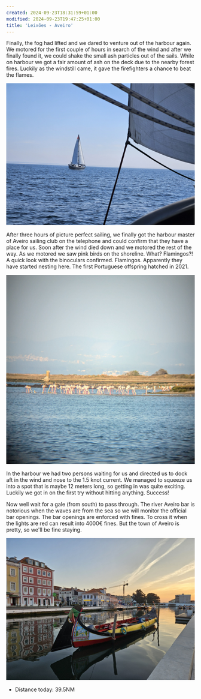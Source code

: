 ```yaml
---
created: 2024-09-23T18:31:59+01:00
modified: 2024-09-23T19:47:25+01:00
title: 'Leixões - Aveiro'
---
```


Finally, the fog had lifted and we dared to venture out of the harbour again. We motored for the first couple of hours in search of the wind and after we finally found it, we could shake the small ash particles out of the sails. While on harbour we got a fair amount of ash on the deck due to the nearby forest fires. Luckily as the windstill came, it gave the firefighters a chance to beat the flames.

![Image](../2024/4c7e033db7970cb1853f6705b324d08b.jpg) 

After three hours of picture perfect sailing, we finally got the harbour master of Aveiro sailing club on the telephone and could confirm that they have a place for us. Soon after the wind died down and we motored the rest of the way. As we motored we saw pink birds on the shoreline. What? Flamingos?! A quick look with the binoculars confirmed. Flamingos. Apparently they have started nesting here. The first Portuguese offspring hatched in 2021.

![Image](../2024/b7edfbc851ef139c4f6376275bf96d98.jpg) 

In the harbour we had two persons waiting for us and directed us to dock aft in the wind and nose to the 1.5 knot current. We managed to squeeze us into a spot that is maybe 12 meters long, so getting in was quite exciting. Luckily we got in on the first try without hitting anything. Success!

Now well wait for a gale (from south) to pass through. The river Aveiro bar is notorious when the waves are from the sea so we will monitor the official bar openings. The bar openings are enforced with fines. To cross it when the lights are red can result into 4000€ fines. But the town of Aveiro is pretty, so we'll be fine staying.

![Image](../2024/7f2b51fc8e161ad55bc6da9fc2897340.jpg) 

* Distance today: 39.5NM
